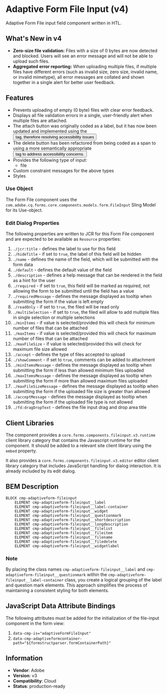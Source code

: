 <!--
Copyright 2025 Adobe

Licensed under the Apache License, Version 2.0 (the "License");
you may not use this file except in compliance with the License.
You may obtain a copy of the License at

    http://www.apache.org/licenses/LICENSE-2.0

Unless required by applicable law or agreed to in writing, software
distributed under the License is distributed on an "AS IS" BASIS,
WITHOUT WARRANTIES OR CONDITIONS OF ANY KIND, either express or implied.
See the License for the specific language governing permissions and
limitations under the License.
-->
Adaptive Form File Input (v4)
====
Adaptive Form File input field component written in HTL.

## What's New in v4

* **Zero-size file validation:** Files with a size of 0 bytes are now detected and blocked. Users will see an error message and will not be able to upload such files.
* **Aggregated error reporting:** When uploading multiple files, if multiple files have different errors (such as invalid size, zero size, invalid name, or invalid mimetype), all error messages are collated and shown together in a single alert for better user feedback.

## Features

* Prevents uploading of empty (0 byte) files with clear error feedback.
* Displays all file validation errors in a single, user-friendly alert when multiple files are attached.
* The attach button was originally coded as a label, but it has now been updated and implemented using the <button> tag, therefore resolving accessibility issues
* The delete button has been refactored from being coded as a span to using a more semantically appropriate <button> tag to address accessibility concerns.
* Provides the following type of input:
  * file
* Custom constraint messages for the above types
* Styles

### Use Object
The Form File component uses the `com.adobe.cq.forms.core.components.models.form.FileInput` Sling Model for its Use-object.

### Edit Dialog Properties
The following properties are written to JCR for this Form File component and are expected to be available as `Resource` properties:

1. `./jcr:title` - defines the label to use for this field
2. `./hideTitle` - if set to `true`, the label of this field will be hidden
3. `./name` - defines the name of the field, which will be submitted with the form data
4. `./default` - defines the default value of the field
5. `./description` - defines a help message that can be rendered in the field as a hint for the user
6. `./required` - if set to `true`, this field will be marked as required, not allowing the form to be submitted until the field has a value
7. `./requiredMessage` - defines the message displayed as tooltip when submitting the form if the value is left empty
8. `./readOnly` - if set to `true`, the filed will be read only
9. `./multiSelection` - if set to `true`, the filed will allow to add multiple files in single selection or multiple selections
10. `./minItems` - if value is selected/provided this will check for minimum number of files that can be attached
11. `./maxItems` - if value is selected/provided this will check for maximum number of files that can be attached
12. `./maxFileSize` - if value is selected/provided this will check for maximum file size allowed
13. `./accept` - defines the type of files accepted to upload
14. `./showComment` - if set to `true`, comments can be added to attachment
15. `./minItemsMessage` - defines the message displayed as tooltip when submitting the form if less than allowed minimum files uploaded
16. `./maxItemsMessage` - defines the message displayed as tooltip when submitting the form if more than allowed maximum files uploaded
17. `./maxFileSizeMessage` - defines the message displayed as tooltip when submitting the form if the uploaded file size is greater than allowed
18. `./acceptMessage` - defines the message displayed as tooltip when submitting the form if the uploaded file type is not allowed
19. `./fd:dragDropText` - defines the file input drag and drop area title 

## Client Libraries
The component provides a `core.forms.components.fileinput.v3.runtime` client library category that contains the Javascript runtime for the component. 
It should be added to a relevant site client library using the `embed` property.

It also provides a `core.forms.components.fileinput.v3.editor` editor client library category that includes
JavaScript handling for dialog interaction. It is already included by its edit dialog.

## BEM Description
```
BLOCK cmp-adaptiveform-fileinput
    ELEMENT cmp-adaptiveform-fileinput__label
    ELEMENT cmp-adaptiveform-fileinput__label-container
    ELEMENT cmp-adaptiveform-fileinput__widget
    ELEMENT cmp-adaptiveform-fileinput__questionmark
    ELEMENT cmp-adaptiveform-fileinput__shortdescription
    ELEMENT cmp-adaptiveform-fileinput__longdescription
    ELEMENT cmp-adaptiveform-fileinput__filelist
    ELEMENT cmp-adaptiveform-fileinput__fileitem
    ELEMENT cmp-adaptiveform-fileinput__filename
    ELEMENT cmp-adaptiveform-fileinput__filedelete
    ELEMENT cmp-adaptiveform-fileinput__widgetlabel
```

### Note
By placing the class names `cmp-adaptiveform-fileinput__label` and `cmp-adaptiveform-fileinput__questionmark` within the `cmp-adaptiveform-fileinput__label-container` class, you create a logical grouping of the label and question mark elements. This approach simplifies the process of maintaining a consistent styling for both elements.

## JavaScript Data Attribute Bindings


The following attributes must be added for the initialization of the file-input component in the form view:  
 1. `data-cmp-is="adaptiveFormFileInput"`
 2. `data-cmp-adaptiveformcontainer-path="${formstructparser.formContainerPath}"`
 
 
## Information
* **Vendor**: Adobe
* **Version**: v3
* **Compatibility**: Cloud
* **Status**: production-ready

